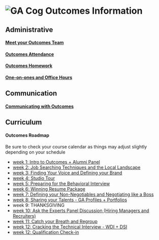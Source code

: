 # ![GA Cog](https://camo.githubusercontent.com/6ce15b81c1f06d716d753a61f5db22375fa684da/68747470733a2f2f67612d646173682e73332e616d617a6f6e6177732e636f6d2f70726f64756374696f6e2f6173736574732f6c6f676f2d39663838616536633963333837313639306533333238306663663535376633332e706e67) Outcomes Information
## Administrative
#### [Meet your Outcomes Team](/outcomes-intro.md)
#### [Outcomes Attendance](/outcomes-attendance.md)
#### [Outcomes Homework](/homework.md)
#### [One-on-ones and Office Hours](/one-on-ones.md) 
## Communication
#### [Communicating with Outcomes](/communicating-with-outcomes.md)
## Curriculum 
#### Outcomes Roadmap
Be sure to check your course calendar as things may adjust slightly depending on your schedule
- [week 1: Intro to Outcomes + Alumni Panel](/roadmap/week01)
- [week 2: Job Searching Techniques and the Local Landscape](/roadmap/week%2022.md) 
- [week 3: Finding Your Voice and Defining your Brand](/roadmap/week03)
- [week 4: Studio Tour](/roadmap/week05)
- [week 5: Preparing for the Behavioral Interview](/roadmap/week07)
- [week 6: Winning Resume Package](/roadmap/week04)
- [week 7: Defining your Non-Negotiables and Negotiating like a Boss](/roadmap/week07)
- [week 8: Sharing your Talents - GA Profiles + Portfolios](/roadmap/week08)
- week 9: THANKSGIVING 
- [week 10: Ask the Experts Panel Discussion (Hiring Managers and Recruiters)](/roadmap/week10)
- [week 11: Catch your Breath and Regroup](/roadmap/week09)
- [week 12: Cracking the Technical Interview - WDI + DSI](/roadmap/week11)
- [week 12: Qualification Check-in](/roadmap/week12)


